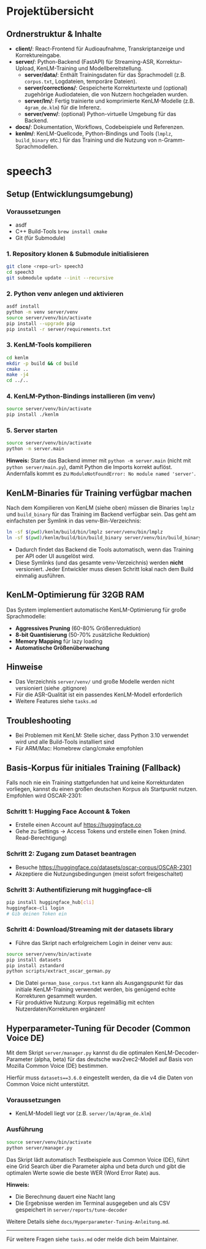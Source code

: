 # Projektübersicht

## Ordnerstruktur & Inhalte

- **client/**: React-Frontend für Audioaufnahme, Transkriptanzeige und Korrektureingabe.
- **server/**: Python-Backend (FastAPI) für Streaming-ASR, Korrektur-Upload, KenLM-Training und Modellbereitstellung.
  - **server/data/**: Enthält Trainingsdaten für das Sprachmodell (z.B. `corpus.txt`, Logdateien, temporäre Dateien).
  - **server/corrections/**: Gespeicherte Korrekturtexte und (optional) zugehörige Audiodateien, die von Nutzern hochgeladen wurden.
  - **server/lm/**: Fertig trainierte und komprimierte KenLM-Modelle (z.B. `4gram_de.klm`) für die Inferenz.
  - **server/venv/**: (optional) Python-virtuelle Umgebung für das Backend.
- **docs/**: Dokumentation, Workflows, Codebeispiele und Referenzen.
- **kenlm/**: KenLM-Quellcode, Python-Bindings und Tools (`lmplz`, `build_binary` etc.) für das Training und die Nutzung von n-Gramm-Sprachmodellen.

# speech3

## Setup (Entwicklungsumgebung)

### Voraussetzungen
- asdf
- C++ Build-Tools `brew install cmake`
- Git (für Submodule)

### 1. Repository klonen & Submodule initialisieren
```bash
git clone <repo-url> speech3
cd speech3
git submodule update --init --recursive
```

### 2. Python venv anlegen und aktivieren
```bash
asdf install
python -m venv server/venv
source server/venv/bin/activate
pip install --upgrade pip
pip install -r server/requirements.txt
```

### 3. KenLM-Tools kompilieren
```bash
cd kenlm
mkdir -p build && cd build
cmake ..
make -j4
cd ../..
```

### 4. KenLM-Python-Bindings installieren (im venv)
```bash
source server/venv/bin/activate
pip install ./kenlm
```

### 5. Server starten
```bash
source server/venv/bin/activate
python -m server.main
```

**Hinweis:**
Starte das Backend immer mit `python -m server.main` (nicht mit `python server/main.py`), damit Python die Imports korrekt auflöst. Andernfalls kommt es zu `ModuleNotFoundError: No module named 'server'`.

## KenLM-Binaries für Training verfügbar machen

Nach dem Kompilieren von KenLM (siehe oben) müssen die Binaries `lmplz` und `build_binary` für das Training im Backend verfügbar sein. Das geht am einfachsten per Symlink in das venv-Bin-Verzeichnis:

```bash
ln -sf $(pwd)/kenlm/build/bin/lmplz server/venv/bin/lmplz
ln -sf $(pwd)/kenlm/build/bin/build_binary server/venv/bin/build_binary
```

- Dadurch findet das Backend die Tools automatisch, wenn das Training per API oder UI ausgelöst wird.
- Diese Symlinks (und das gesamte venv-Verzeichnis) werden **nicht** versioniert. Jeder Entwickler muss diesen Schritt lokal nach dem Build einmalig ausführen.

## KenLM-Optimierung für 32GB RAM

Das System implementiert automatische KenLM-Optimierung für große Sprachmodelle:

- **Aggressives Pruning** (60-80% Größenreduktion)
- **8-bit Quantisierung** (50-70% zusätzliche Reduktion)
- **Memory Mapping** für lazy loading
- **Automatische Größenüberwachung**

## Hinweise
- Das Verzeichnis `server/venv/` und große Modelle werden nicht versioniert (siehe .gitignore)
- Für die ASR-Qualität ist ein passendes KenLM-Modell erforderlich
- Weitere Features siehe `tasks.md`

## Troubleshooting
- Bei Problemen mit KenLM: Stelle sicher, dass Python 3.10 verwendet wird und alle Build-Tools installiert sind
- Für ARM/Mac: Homebrew clang/cmake empfohlen

## Basis-Korpus für initiales Training (Fallback)

Falls noch nie ein Training stattgefunden hat und keine Korrekturdaten vorliegen, kannst du einen großen deutschen Korpus als Startpunkt nutzen. Empfohlen wird OSCAR-2301:

### Schritt 1: Hugging Face Account & Token
- Erstelle einen Account auf https://huggingface.co
- Gehe zu Settings → Access Tokens und erstelle einen Token (mind. Read-Berechtigung)

### Schritt 2: Zugang zum Dataset beantragen
- Besuche https://huggingface.co/datasets/oscar-corpus/OSCAR-2301
- Akzeptiere die Nutzungsbedingungen (meist sofort freigeschaltet)

### Schritt 3: Authentifizierung mit huggingface-cli
```bash
pip install huggingface_hub[cli]
huggingface-cli login
# Gib deinen Token ein
```

### Schritt 4: Download/Streaming mit der datasets library

- Führe das Skript nach erfolgreichem Login in deiner venv aus:
```bash
source server/venv/bin/activate
pip install datasets
pip install zstandard
python scripts/extract_oscar_german.py
```

- Die Datei `german_base_corpus.txt` kann als Ausgangspunkt für das initiale KenLM-Training verwendet werden, bis genügend echte Korrekturen gesammelt wurden.
- Für produktive Nutzung: Korpus regelmäßig mit echten Nutzerdaten/Korrekturen ergänzen!

## Hyperparameter-Tuning für Decoder (Common Voice DE)

Mit dem Skript `server/manager.py` kannst du die optimalen KenLM-Decoder-Parameter (alpha, beta) für das deutsche wav2vec2-Modell auf Basis von Mozilla Common Voice (DE) bestimmen.

Hierfür muss `datasets==3.6.0` eingestellt werden, da die v4 die Daten von Common Voice nicht unterstützt.

### Voraussetzungen
- KenLM-Modell liegt vor (z.B. `server/lm/4gram_de.klm`)

### Ausführung

```bash
source server/venv/bin/activate
python server/manager.py
```

Das Skript lädt automatisch Testbeispiele aus Common Voice (DE), führt eine Grid Search über die Parameter alpha und beta durch und gibt die optimalen Werte sowie die beste WER (Word Error Rate) aus.

**Hinweis:**
- Die Berechnung dauert eine Nacht lang
- Die Ergebnisse werden im Terminal ausgegeben und als CSV gespeichert in `server/reports/tune-decoder`

Weitere Details siehe `docs/Hyperparameter-Tuning-Anleitung.md`.

---

Für weitere Fragen siehe `tasks.md` oder melde dich beim Maintainer. 